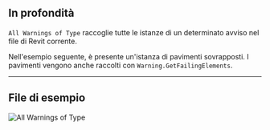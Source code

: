 ## In profondità
`All Warnings of Type` raccoglie tutte le istanze di un determinato avviso nel file di Revit corrente.

Nell'esempio seguente, è presente un'istanza di pavimenti sovrapposti. I pavimenti vengono anche raccolti con `Warning.GetFailingElements`.
___
## File di esempio

![All Warnings of Type](./DSRevitNodesUI.AllWarningsOfType_img.jpg)
